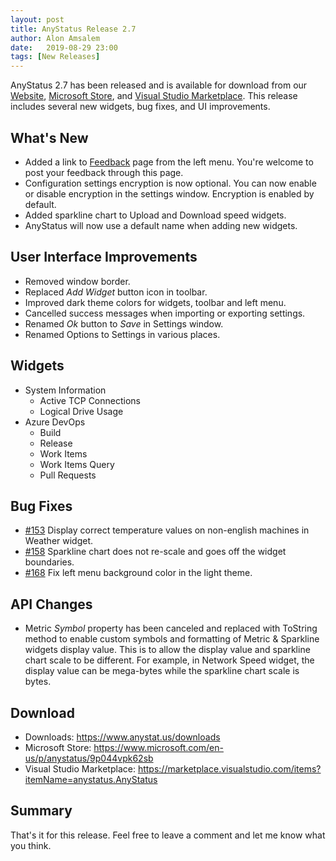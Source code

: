 ```yaml
---
layout: post
title: AnyStatus Release 2.7
author: Alon Amsalem
date:   2019-08-29 23:00
tags: [New Releases]
---
```


AnyStatus 2.7 has been released and is available for download from our [Website](https://www.anystat.us/downloads), [Microsoft Store](https://www.microsoft.com/en-us/p/anystatus/9p044vpk62sb), and [Visual Studio Marketplace](https://marketplace.visualstudio.com/items?itemName=anystatus.AnyStatus). This release includes several new widgets, bug fixes, and UI improvements.

## What's New

- Added a link to [Feedback](/feedback) page from the left menu. You're welcome to post your feedback through this page.
- Configuration settings encryption is now optional. You can now enable or disable encryption in the settings window. Encryption is enabled by default.
- Added sparkline chart to Upload and Download speed widgets.
- AnyStatus will now use a default name when adding new widgets.

## User Interface Improvements

- Removed window border.
- Replaced _Add Widget_ button icon in toolbar.
- Improved dark theme colors for widgets, toolbar and left menu.
- Cancelled success messages when importing or exporting settings.
- Renamed _Ok_ button to _Save_ in Settings window.
- Renamed Options to Settings in various places.

## Widgets

- System Information
  - Active TCP Connections
  - Logical Drive Usage
- Azure DevOps
  - Build
  - Release
  - Work Items
  - Work Items Query
  - Pull Requests

## Bug Fixes

- [#153](https://github.com/AnyStatus/Support/issues/153) Display correct temperature values on non-english machines in Weather widget.
- [#158](https://github.com/AnyStatus/Support/issues/158) Sparkline chart does not re-scale and goes off the widget boundaries.
- [#168](https://github.com/AnyStatus/Support/issues/168) Fix left menu background color in the light theme.

## API Changes

- Metric _Symbol_ property has been canceled and replaced with ToString method to enable custom symbols and formatting of Metric & Sparkline widgets display value. This is to allow the display value and sparkline chart scale to be different. For example, in Network Speed widget, the display value can be mega-bytes while the sparkline chart scale is bytes.

## Download

- Downloads: https://www.anystat.us/downloads
- Microsoft Store: https://www.microsoft.com/en-us/p/anystatus/9p044vpk62sb
- Visual Studio Marketplace: https://marketplace.visualstudio.com/items?itemName=anystatus.AnyStatus

## Summary

That's it for this release. Feel free to leave a comment and let me know what you think.
